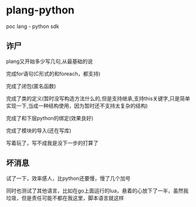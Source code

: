 # plang-python
poc lang - python sdk

## 诈尸

  plang又开始多少写几句,从最基础的说
  
  完成for语句(C形式的和foreach，都支持)
  
  完成了闭包(匿名函数)
  
  完成了类的定义(暂时没写构造方法什么的,但是支持继承,支持this关键字,只是简单实现一下,当成一种结构使用，因为暂时还不支持太复杂的结构)
  
  完成了和下层python的绑定(效果良好)
  
  完成了模块的导入(还在写库)

  写着玩了，写不成我是没下一步的打算了

## 坏消息

  试了一下，效率感人，比python还要慢，慢了几个加号
  
  同时也测试了其他语言，比如在go上面运行的lua，悬着的心放下了一半，虽然我垃圾，但是责任可能不都在我这里，脚本语言就这样
  
  
